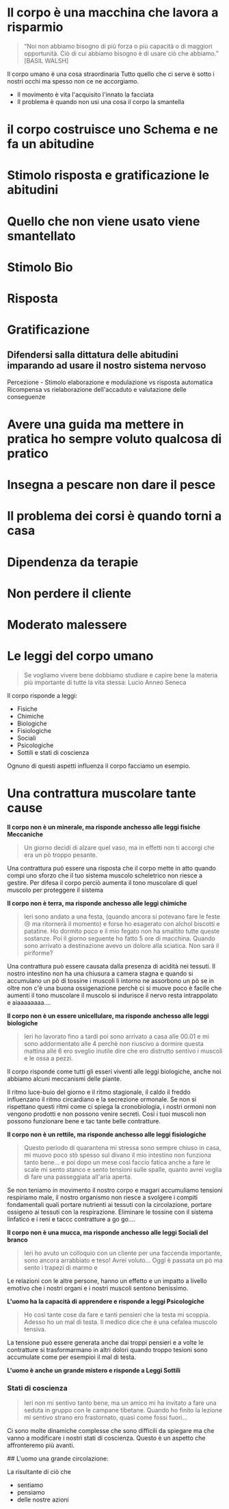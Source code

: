 # Il corpo è una macchina che lavora a risparmio

> “Noi non abbiamo bisogno di più forza o più capacità o di maggiori opportunità. Ciò di cui abbiamo bisogno è di usare ciò che abbiamo.”  
> [BASIL WALSH]

Il corpo umano è una cosa straordinaria
Tutto quello che ci serve è sotto i nostri occhi ma spesso non ce ne accorgiamo.

- Il movimento è vita l'acquisito l'innato la facciata
- Il problema è quando non usi una cosa il corpo la smantella

# il corpo costruisce uno Schema e ne fa un abitudine

# Stimolo risposta e gratificazione le abitudini

# Quello che non viene usato viene smantellato

# Stimolo Bio

# Risposta

# Gratificazione

## Difendersi salla dittatura delle abitudini imparando ad usare il nostro sistema nervoso

Percezione - Stimolo
elaborazione e modulazione vs risposta automatica
Ricompensa vs rielaborazione dell'accaduto e valutazione delle conseguenze

# Avere una guida ma mettere in pratica ho sempre voluto qualcosa di pratico

# Insegna a pescare non dare il pesce

# Il problema dei corsi è quando torni a casa

# Dipendenza da terapie

# Non perdere il cliente

# Moderato malessere

# Le leggi del corpo umano

> Se vogliamo vivere bene dobbiamo studiare e capire bene la materia più importante di tutte la vita stessa:
> Lucio Anneo Seneca

Il corpo risponde a leggi:

- Fisiche
- Chimiche
- Biologiche
- Fisiologiche
- Sociali
- Psicologiche
- Sottili e stati di coscienza

Ognuno di questi aspetti influenza il corpo facciamo un esempio.

# Una contrattura muscolare tante cause

**Il corpo non è un minerale, ma risponde anchesso alle leggi fisiche Meccaniche**

> Un giorno decidi di alzare quel vaso, ma in effetti non ti accorgi che era un pò troppo pesante.

Una contrattura può essere una risposta che il corpo mette in atto quando compi uno sforzo che il tuo sistema muscolo scheletrico non riesce a gestire.
Per difesa il corpo perciò aumenta il tono muscolare di quel muscolo per proteggere il sistema

**Il corpo non è terra, ma risponde anchesso alle leggi chimiche**

> Ieri sono andato a una festa, (quando ancora si potevano fare le feste 😢 ma ritornerà il momento) e forse ho esagerato con alchol biscotti e patatine. Ho dormito poco e il mio fegato non ha smaltito tutte queste sostanze.
> Poi il giorno seguente ho fatto 5 ore di macchina.
> Quando sono arrivato a destinazione avevo un dolore alla sciatica. Non sarà il piriforme?

Una contrattura può essere causata dalla presenza di acidità nei tessuti.
Il nostro intestino non ha una chiusura a camera stagna e quando si accumulano un pò di tossine i muscoli li intorno ne assorbono un pò se in oltre non c'è una buona ossigenazione perchè ci si muove poco è facile che aumenti il tono muscolare il muscolo si indurisce il nervo resta intrappolato e aiaaaaaaaa....

**Il corpo non è un essere unicellulare, ma risponde anchesso alle leggi biologiche**

> Ieri ho lavorato fino a tardi poi sono arrivato a casa alle 00.01 e mi sono addormentato alle 4 perchè non riuscivo a dormire questa mattina alle 6 ero sveglio inutile dire che ero distrutto sentivo i muscoli e le ossa a pezzi.

Il corpo risponde come tutti gli esseri viventi alle leggi biologiche, anche noi abbiamo alcuni meccanismi delle piante.

Il ritmo luce-buio del giorno e il ritmo stagionale, il caldo il freddo influenzano il ritmo circardiano e la secrezione ormonale.
Se non si rispettano questi ritmi come ci spiega la cronobiologia, i nostri ormoni non vengono prodotti e non possono venire secreti.
Così i tuoi muscoli non possono funzionare bene e tac tante belle contratture.

**Il corpo non è un rettile, ma risponde anchesso alle leggi fisiologiche**

> Questo periodo di quarantena mi stressa sono sempre chiuso in casa, mi muovo poco stò spesso sul divano il mio intestino non funziona tanto bene... e poi dopo un mese così faccio fatica anche a fare le scale mi sento stanco e sento tensioni sulle spalle, quanto avrei voglia di fare una passeggiata all'aria aperta.

Se non teniamo in movimento il nostro corpo e magari accumuliamo tensioni respiriamo male, il nostro organismo non riesce a svolgere i compiti fondamentali quali portare nutrienti ai tessuti con la circolazione, portare ossigeno ai tessuti con la respirazione.
Eliminare le tossine con il sistema linfatico e i reni e taccc
contratture a go go....

**Il corpo non è una mucca, ma risponde anchesso alle leggi Sociali del branco**

> Ieri ho avuto un colloquio con un cliente per una faccenda importante, sono ancora arrabbiato e teso! Avrei voluto...
> Oggi è passata un pò ma sento i trapezi di marmo e

Le relazioni con le altre persone, hanno un effetto e un impatto a livello emotivo che i nostri organi e i nostri muscoli sentono benissimo.

**L'uomo ha la capacità di apprendere e risponde a leggi Psicologiche**

> Ho così tante cose da fare e tanti pensieri che la testa mi scoppia. Adesso ho un mal di testa. Il medico dice che è una cefalea muscolo tensiva.

La tensione può essere generata anche dai troppi pensieri e a volte le contratture si trasformarmano in altri dolori quando troppo tesioni sono accumulate come per esempioi il mal di testa.

**L'uomo è anche un grande mistero e risponde a Leggi Sottili**

### Stati di coscienza

> Ieri non mi sentivo tanto bene, ma un amico mi ha invitato a fare una seduta in gruppo con le campane tibetane. Quando ho finito la lezione mi sentivo strano ero frastornato, quasi come fossi fuori...

Ci sono molte dinamiche complesse che sono difficili da spiegare ma che vanno a modificare i nostri stati di coscienza. Questo è un aspetto che affronteremo più avanti.

## L'uomo una grande circolazione:

La risultante di ciò che

- sentiamo
- pensiamo
- delle nostre azioni

<!--stackedit_data:
eyJoaXN0b3J5IjpbMTgzNTM1MTkzMl19
-->
